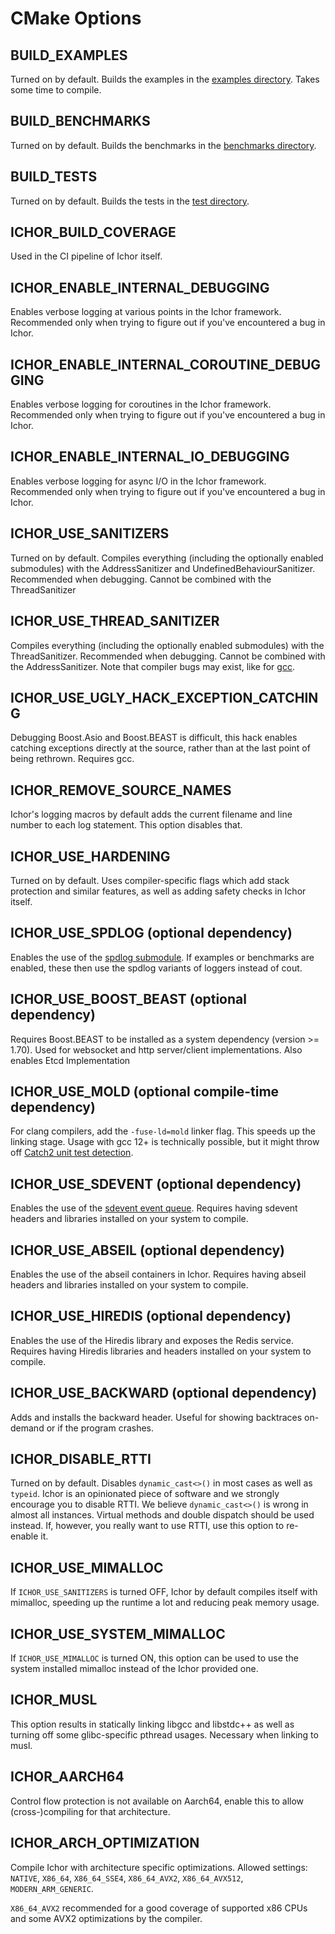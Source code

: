 # CMake Options

## BUILD_EXAMPLES

Turned on by default. Builds the examples in the [examples directory](../examples). Takes some time to compile.

## BUILD_BENCHMARKS

Turned on by default. Builds the benchmarks in the [benchmarks directory](../benchmarks).

## BUILD_TESTS

Turned on by default. Builds the tests in the [test directory](../test).

## ICHOR_BUILD_COVERAGE

Used in the CI pipeline of Ichor itself.

## ICHOR_ENABLE_INTERNAL_DEBUGGING

Enables verbose logging at various points in the Ichor framework. Recommended only when trying to figure out if you've encountered a bug in Ichor.

## ICHOR_ENABLE_INTERNAL_COROUTINE_DEBUGGING

Enables verbose logging for coroutines in the Ichor framework. Recommended only when trying to figure out if you've encountered a bug in Ichor.

## ICHOR_ENABLE_INTERNAL_IO_DEBUGGING

Enables verbose logging for async I/O in the Ichor framework. Recommended only when trying to figure out if you've encountered a bug in Ichor.

## ICHOR_USE_SANITIZERS

Turned on by default. Compiles everything (including the optionally enabled submodules) with the AddressSanitizer and UndefinedBehaviourSanitizer. Recommended when debugging. Cannot be combined with the ThreadSanitizer

## ICHOR_USE_THREAD_SANITIZER

Compiles everything (including the optionally enabled submodules) with the ThreadSanitizer. Recommended when debugging. Cannot be combined with the AddressSanitizer. Note that compiler bugs may exist, like for [gcc](https://gcc.gnu.org/bugzilla//show_bug.cgi?id=101978).

## ICHOR_USE_UGLY_HACK_EXCEPTION_CATCHING

Debugging Boost.Asio and Boost.BEAST is difficult, this hack enables catching exceptions directly at the source, rather than at the last point of being rethrown. Requires gcc.

## ICHOR_REMOVE_SOURCE_NAMES

Ichor's logging macros by default adds the current filename and line number to each log statement. This option disables that.

## ICHOR_USE_HARDENING

Turned on by default. Uses compiler-specific flags which add stack protection and similar features, as well as adding safety checks in Ichor itself.

## ICHOR_USE_SPDLOG (optional dependency)

Enables the use of the [spdlog submodule](../external/spdlog). If examples or benchmarks are enabled, these then use the spdlog variants of loggers instead of cout.

## ICHOR_USE_BOOST_BEAST (optional dependency)

Requires Boost.BEAST to be installed as a system dependency (version >= 1.70). Used for websocket and http server/client implementations. Also enables Etcd Implementation

## ICHOR_USE_MOLD (optional compile-time dependency)

For clang compilers, add the `-fuse-ld=mold` linker flag. This speeds up the linking stage.
Usage with gcc 12+ is technically possible, but it might throw off [Catch2 unit test detection](https://github.com/catchorg/Catch2/issues/2507).

## ICHOR_USE_SDEVENT (optional dependency)

Enables the use of the [sdevent event queue](../include/ichor/event_queues/SdeventQueue.h). Requires having sdevent headers and libraries installed on your system to compile.

## ICHOR_USE_ABSEIL (optional dependency)

Enables the use of the abseil containers in Ichor. Requires having abseil headers and libraries installed on your system to compile.

## ICHOR_USE_HIREDIS (optional dependency)

Enables the use of the Hiredis library and exposes the Redis service. Requires having Hiredis libraries and headers installed on your system to compile.

## ICHOR_USE_BACKWARD (optional dependency)

Adds and installs the backward header. Useful for showing backtraces on-demand or if the program crashes.

## ICHOR_DISABLE_RTTI

Turned on by default. Disables `dynamic_cast<>()` in most cases as well as `typeid`. Ichor is an opinionated piece of software and we strongly encourage you to disable RTTI. We believe `dynamic_cast<>()` is wrong in almost all instances. Virtual methods and double dispatch should be used instead. If, however, you really want to use RTTI, use this option to re-enable it.

## ICHOR_USE_MIMALLOC

If `ICHOR_USE_SANITIZERS` is turned OFF, Ichor by default compiles itself with mimalloc, speeding up the runtime a lot and reducing peak memory usage.

## ICHOR_USE_SYSTEM_MIMALLOC

If `ICHOR_USE_MIMALLOC` is turned ON, this option can be used to use the system installed mimalloc instead of the Ichor provided one.

## ICHOR_MUSL

This option results in statically linking libgcc and libstdc++ as well as turning off some glibc-specific pthread usages. Necessary when linking to musl.

## ICHOR_AARCH64

Control flow protection is not available on Aarch64, enable this to allow (cross-)compiling for that architecture.

## ICHOR_ARCH_OPTIMIZATION

Compile Ichor with architecture specific optimizations. Allowed settings: `NATIVE`, `X86_64`, `X86_64_SSE4`, `X86_64_AVX2`, `X86_64_AVX512`, `MODERN_ARM_GENERIC`.

`X86_64_AVX2` recommended for a good coverage of supported x86 CPUs and some AVX2 optimizations by the compiler. 
